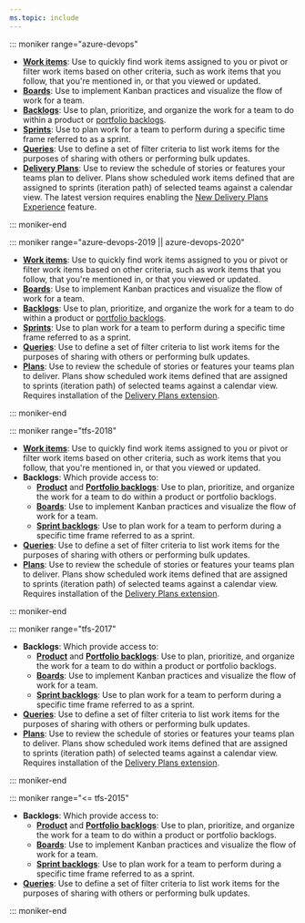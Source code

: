 ```yaml
---
ms.topic: include
---
```



::: moniker range="azure-devops"

- [**Work items**](/azure/devops/boards/work-items/view-add-work-items): Use to quickly find work items assigned to you or pivot or filter work items based on other criteria, such as work items that you follow, that you're mentioned in, or that you viewed or updated.
- [**Boards**](/azure/devops/boards/boards/kanban-quickstart): Use to implement Kanban practices and visualize the flow of work for a team. 
- [**Backlogs**](/azure/devops/boards/backlogs/create-your-backlog): Use to plan, prioritize, and organize the work for a team to do within a product or [portfolio backlogs](/azure/devops/boards/backlogs/organize-backlog).  
- [**Sprints**](/azure/devops/boards/sprints/assign-work-sprint): Use to plan work for a team to perform during a specific time frame referred to as a sprint. 
- [**Queries**](/azure/devops/boards/queries/view-run-query): Use to define a set of filter criteria to list work items for the purposes of sharing with others or performing bulk updates. 
- [**Delivery Plans**](/azure/devops/boards/plans/review-team-plans): Use to review the schedule of stories or features your teams plan to deliver. Plans show scheduled work items defined that are assigned to sprints (iteration path) of selected teams against a calendar view. The latest version requires enabling the [New Delivery Plans Experience](/azure/devops/project/navigation/preview-features) feature.

::: moniker-end



::: moniker range="azure-devops-2019 || azure-devops-2020"

- [**Work items**](/azure/devops/boards/work-items/view-add-work-items): Use to quickly find work items assigned to you or pivot or filter work items based on other criteria, such as work items that you follow, that you're mentioned in, or that you viewed or updated.
- [**Boards**](/azure/devops/boards/boards/kanban-quickstart): Use to implement Kanban practices and visualize the flow of work for a team. 
- [**Backlogs**](/azure/devops/boards/backlogs/create-your-backlog): Use to plan, prioritize, and organize the work for a team to do within a product or [portfolio backlogs](/azure/devops/boards/backlogs/organize-backlog).  
- [**Sprints**](/azure/devops/boards/sprints/assign-work-sprint): Use to plan work for a team to perform during a specific time frame referred to as a sprint. 
- [**Queries**](/azure/devops/boards/queries/view-run-query): Use to define a set of filter criteria to list work items for the purposes of sharing with others or performing bulk updates. 
- [**Plans**](/azure/devops/boards/extensions/delivery-plans): Use to review the schedule of stories or features your teams plan to deliver. Plans show scheduled work items defined that are assigned to sprints (iteration path) of selected teams against a calendar view. Requires installation of the [Delivery Plans extension](https://marketplace.visualstudio.com/items?itemName=ms.vss-plans).

::: moniker-end


::: moniker range="tfs-2018"

- [**Work items**](/azure/devops/boards/work-items/view-add-work-items): Use to quickly find work items assigned to you or pivot or filter work items based on other criteria, such as work items that you follow, that you're mentioned in, or that you viewed or updated.  
- **Backlogs**: Which provide access to: 
	- [**Product**](/azure/devops/boards/backlogs/create-your-backlog) and [**Portfolio backlogs**](/azure/devops/boards/backlogs/organize-backlog): Use to plan, prioritize, and organize the work for a team to do within a product or portfolio backlogs.  
	- [**Boards**](/azure/devops/boards/boards/kanban-quickstart): Use to implement Kanban practices and visualize the flow of work for a team. 
	- [**Sprint backlogs**](/azure/devops/boards/sprints/assign-work-sprint): Use to plan work for a team to perform during a specific time frame referred to as a sprint. 
- [**Queries**](/azure/devops/boards/queries/view-run-query): Use to define a set of filter criteria to list work items for the purposes of sharing with others or performing bulk updates. 
- [**Plans**](/azure/devops/boards/extensions/delivery-plans): Use to review the schedule of stories or features your teams plan to deliver. Plans show scheduled work items defined that are assigned to sprints (iteration path) of selected teams against a calendar view. Requires installation of the [Delivery Plans extension](https://marketplace.visualstudio.com/items?itemName=ms.vss-plans).

::: moniker-end

::: moniker range="tfs-2017"

- **Backlogs**: Which provide access to: 
	- [**Product**](/azure/devops/boards/backlogs/create-your-backlog) and [**Portfolio backlogs**](/azure/devops/boards/backlogs/organize-backlog): Use to plan, prioritize, and organize the work for a team to do within a product or portfolio backlogs.  
	- [**Boards**](/azure/devops/boards/boards/kanban-quickstart): Use to implement Kanban practices and visualize the flow of work for a team. 
	- [**Sprint backlogs**](/azure/devops/boards/sprints/assign-work-sprint): Use to plan work for a team to perform during a specific time frame referred to as a sprint. 
- [**Queries**](/azure/devops/boards/queries/view-run-query): Use to define a set of filter criteria to list work items for the purposes of sharing with others or performing bulk updates. 
- [**Plans**](/azure/devops/boards/extensions/delivery-plans): Use to review the schedule of stories or features your teams plan to deliver. Plans show scheduled work items defined that are assigned to sprints (iteration path) of selected teams against a calendar view. Requires installation of the [Delivery Plans extension](https://marketplace.visualstudio.com/items?itemName=ms.vss-plans).

::: moniker-end

::: moniker range="<= tfs-2015"

- **Backlogs**: Which provide access to: 
	- [**Product**](/azure/devops/boards/backlogs/create-your-backlog) and [**Portfolio backlogs**](/azure/devops/boards/backlogs/organize-backlog): Use to plan, prioritize, and organize the work for a team to do within a product or portfolio backlogs.  
	- [**Boards**](/azure/devops/boards/boards/kanban-quickstart): Use to implement Kanban practices and visualize the flow of work for a team. 
	- [**Sprint backlogs**](/azure/devops/boards/sprints/assign-work-sprint): Use to plan work for a team to perform during a specific time frame referred to as a sprint. 
- [**Queries**](/azure/devops/boards/queries/view-run-query): Use to define a set of filter criteria to list work items for the purposes of sharing with others or performing bulk updates. 

::: moniker-end